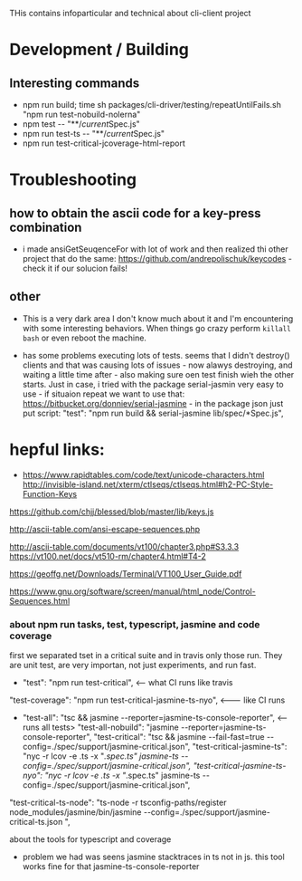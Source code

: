 THis contains infoparticular and technical about cli-client project



# Development / Building

## Interesting commands

 * npm run build; time sh packages/cli-driver/testing/repeatUntilFails.sh "npm run test-nobuild-nolerna"
 * npm test -- "**/*current*Spec.js"
  * npm run test-ts -- "**/*current*Spec.js"
 * npm run test-critical-jcoverage-html-report

# Troubleshooting


## how to obtain the ascii code for a key-press combination
 * i made ansiGetSeuqenceFor with lot of work and then realized thi other project that do the same: https://github.com/andrepolischuk/keycodes - check it if our solucion fails!



## other

 * This is a very dark area I don't know much about it and I'm encountering with some interesting behaviors. When things go crazy perform `killall bash` or even reboot the machine. 

 * has some problems executing lots of tests. seems that I didn't destroy() clients and that was causing lots of issues - now alawys destroying, and waiting a little time after - also making sure oen test finish wieh the other starts. Just in case, i tried with the package serial-jasmin very easy to use  - if situaion repeat we want to use that:  https://bitbucket.org/donniev/serial-jasmine - in the package json just put script: 
    "test": "npm run build && serial-jasmine lib/spec/*Spec.js",

 #  hepful links: 

  * https://www.rapidtables.com/code/text/unicode-characters.html
  http://invisible-island.net/xterm/ctlseqs/ctlseqs.html#h2-PC-Style-Function-Keys

  https://github.com/chjj/blessed/blob/master/lib/keys.js

  http://ascii-table.com/ansi-escape-sequences.php

  http://ascii-table.com/documents/vt100/chapter3.php#S3.3.3
  https://vt100.net/docs/vt510-rm/chapter4.html#T4-2

  https://geoffg.net/Downloads/Terminal/VT100_User_Guide.pdf

  https://www.gnu.org/software/screen/manual/html_node/Control-Sequences.html



### about npm run tasks, test, typescript, jasmine and code coverage

first we separated tset in a critical suite and in travis only those run. They are unit test, are very importan, not just experiments, and run fast. 



* "test": "npm run test-critical",  <-- what CI runs like travis

"test-coverage": "npm run test-critical-jasmine-ts-nyo", <--- like CI runs 

* "test-all": "tsc && jasmine --reporter=jasmine-ts-console-reporter", <-- runs all tests>
"test-all-nobuild": "jasmine --reporter=jasmine-ts-console-reporter",
"test-critical": "tsc && jasmine --fail-fast=true --config=./spec/support/jasmine-critical.json",
"test-critical-jasmine-ts": "nyc -r lcov -e .ts -x \"*.spec.ts\" jasmine-ts --config=./spec/support/jasmine-critical.json",
"test-critical-jasmine-ts-nyo": "nyc  -r lcov -e .ts -x \"*.spec.ts\" jasmine-ts --config=./spec/support/jasmine-critical.json",

"test-critical-ts-node": "ts-node -r tsconfig-paths/register node_modules/jasmine/bin/jasmine --config=./spec/support/jasmine-critical-ts.json ",



about the tools for typescript and coverage

* problem we had was seens jasmine stacktraces in ts not in js. this tool works fine for that jasmine-ts-console-reporter  

